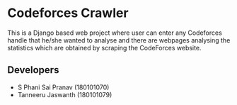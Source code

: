 # Codeforces Crawler
This is a Django based web project where user can enter any Codeforces handle that he/she wanted to analyse
and there are webpages analysing the statistics which are obtained by scraping the CodeForces website.

## Developers
 - S Phani Sai Pranav (180101070)
 - Tanneeru Jaswanth  (180101079)
